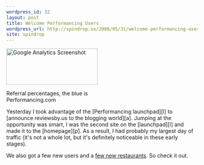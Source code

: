 ```yaml
---
wordpress_id: 32
layout: post
title: Welcome Performancing Users
wordpress_url: http://spindrop.us/2006/05/31/welcome-performancing-users
site: spindrop
---
```

[l]: http://performancing.com/launchpad
[rbu]: http://reviewsby.us/
[p]: http://performancing.com/
[a]: http://performancing.com/node/2682

<div class="screenshot_thumb" style="width:240px">
	<a href="http://static.flickr.com/45/157125873_34dc285208_o.jpg" title="Zoom In"><img src="http://static.flickr.com/45/157125873_34dc285208_m.jpg" width="240" height="96" alt="Google Analytics Screenshot" /></a>
	<p class="caption">Referral percentages, the blue is Performancing.com</p>
</div>
Yesterday I took advantage of the [Performancing launchpad][l] to [announce reviewsby.us to the blogging world][a].  Jumping at the opportunity was smart, I was the second site on the [launchpad][l] and made it to the [homepage][p].  As a result, I had probably my largest day of traffic (it's not a whole lot, but it's definitely noticeable in these early stages).

We also got a few new users and a [few new restaurants][rbu].  So check it out.
